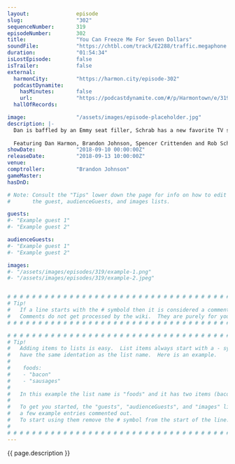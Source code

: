 ```yaml
---
layout:               episode
slug:                 "302"
sequenceNumber:       319
episodeNumber:        302
title:                "You Can Freeze Me For Seven Dollars"
soundFile:            "https://chtbl.com/track/E2288/traffic.megaphone.fm/STA3432050954.mp3?updated=1596747251"
duration:             "01:54:34"
isLostEpisode:        false
isTrailer:            false
external:
  harmonCity:         "https://harmon.city/episode-302"
  podcastDynamite:
    hasMinutes:       false
    url:              "https://podcastdynamite.com/#/p/Harmontown/e/319/302"
  hallOfRecords:      

image:                "/assets/images/episode-placeholder.jpg"
description: |-
  Dan is baffled by an Emmy seat filler, Schrab has a new favorite TV show, and what happened to Wicker Man?
  
  Featuring Dan Harmon, Brandon Johnson, Spencer Crittenden and Rob Schrab.
showDate:             "2018-09-10 00:00:00Z"
releaseDate:          "2018-09-13 10:00:00Z"
venue:                
comptroller:          "Brandon Johnson"
gameMaster:           
hasDnD:               

# Note: Consult the "Tips" lower down the page for info on how to edit
#       the guest, audienceGuests, and images lists.

guests:
#- "Example guest 1"
#- "Example guest 2"

audienceGuests:
#- "Example guest 1"
#- "Example guest 2"

images:
#- "/assets/images/episodes/319/example-1.png"
#- "/assets/images/episodes/319/example-2.jpeg"


# # # # # # # # # # # # # # # # # # # # # # # # # # # # # # # # # # # # # # # # # # # # #
# Tip!
#   If a line starts with the # symbold then it is considered a comment.
#   Comments do not get processed by the wiki.  They are purely for your information.
# # # # # # # # # # # # # # # # # # # # # # # # # # # # # # # # # # # # # # # # # # # # #

# # # # # # # # # # # # # # # # # # # # # # # # # # # # # # # # # # # # # # # # # # # # #
# Tip!
#   Adding items to lists is easy.  List items always start with a - symbol and have
#   have the same identation as the list name.  Here is an example.
#
#    foods:
#    - "bacon"
#    - "sausages"
#
#   In this example the list name is "foods" and it has two items (bacon, and sausages).
#
#   To get you started, the "guests", "audienceGuests", and "images" lists below have
#   a few example entries commented out.
#   To start using them remove the # symbol from the start of the line.
#
# # # # # # # # # # # # # # # # # # # # # # # # # # # # # # # # # # # # # # # # # # # # #
---
```


<!-- The episode description will be rendered here -->
{{ page.description }}

<!-- Add your content BELOW here -->
<!-- vvvvvvvvvvvvvvvvvvvvvvvvvvv -->




<!-- ^^^^^^^^^^^^^^^^^^^^^^^^^^^ -->
<!-- Add your content ABOVE here -->

<!-- The episode gallery will be rendered here -->